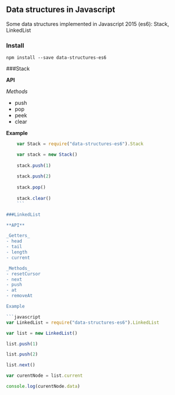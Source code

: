 ## Data structures in Javascript

Some data structures implemented in Javascript 2015 (es6): Stack, LinkedList

### Install
```npm install --save data-structures-es6```

###Stack 

**API**

_Methods_
- push
- pop
- peek
- clear

**Example**

```javascript
	var Stack = require("data-structures-es6").Stack

	var stack = new Stack()
    
	stack.push(1)
    
	stack.push(2)
    
	stack.pop()
    
	stack.clear()
    ```

###LinkedList 

**API**

_Getters_
- head
- tail
- length
- current

_Methods_
- resetCursor
- next
- push
- at
- removeAt

Example

```javascript
var LinkedList = require("data-structures-es6").LinkedList

var list = new LinkedList()

list.push(1)

list.push(2)

list.next()

var curentNode = list.current

console.log(curentNode.data)
```
